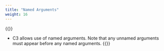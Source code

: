 ```yaml
---
title: "Named Arguments"
weight: 16
---
```

{{<start>}}
- C3 allows use of named arguments. Note that any unnamed arguments must appear before any named arguments.
{{<end16>}}

